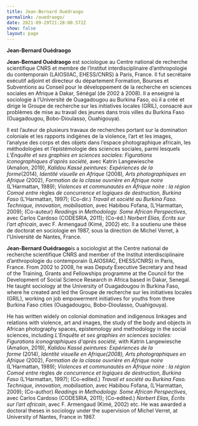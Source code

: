 ```yaml
---
title: Jean-Bernard Ouédraogo
permalink: /ouedraogo/
date: 2021-09-29T21:28:00.572Z
show: false
layout: page
---
```

**Jean-Bernard Ouédraogo**

**Jean-Bernard Ouédraogo** est sociologue au Centre national de recherche scientifique CNRS et membre de l’Institut interdisciplinaire d’anthropologie du contemporain (LAIOSIIAC, EHESS/CNRS) à Paris, France. Il fut secrétaire exécutif adjoint et directeur du département Formation, Bourses et Subventions au Conseil pour le développement de la recherche en sciences sociales en Afrique à Dakar, Sénégal (de 2002 à 2008). Il a enseigné la sociologie à l’Université de Ouagadougou au Burkina Faso, où il a créé et dirige le Groupe de recherche sur les initiatives locales (GRIL), consacré aux problèmes de mise au travail des jeunes dans trois villes du Burkina Faso (Ouagadougou, Bobo-Dioulasso, Ouahigouya). 

Il est l’auteur de plusieurs travaux de recherches portant sur la domination coloniale et les rapports indigènes de la violence, l’art et les images, l’analyse des corps et des objets dans l’espace photographique africain, les méthodologies et l’épistémologie des sciences sociales, parmi lesquels *L’Enquête et ses graphies en sciences sociales: Figurations iconographiques d'après société,* avec Katrin Langewiesche (Amalion, 2019), *Kalidou Kassé peintures: Expériences de la forme*(2014), *Identité visuelle en Afrique* (2008)*, Arts photographiques en Afrique* (2002), *Formation de la classe ouvrière en Afrique noire* (L’Harmattan, 1989); *Violences et communautés en Afrique noire : la région Comoé entre* règles *de concurrence et logiques de destruction, Burkina Faso* (L’Harmattan, 1997); (Co-dir.) *Travail et société au Burkina Faso. Technique, innovation, mobilisation*, avec Habibou Fofana, (L’Harmattan, 2009); (Co-auteur) *Readings in Methodology. Some African Perspectives*, avec Carlos Cardoso (CODESRIA, 2011); (Co-éd.) *Norbert Elias, Écrits sur l’art africain*, avec F. Armengaud (Kimé, 2002) etc. ll a soutienu une thèse de doctorat en sociologie en 1987, sous la direction de Michel Verret, à l'Université de Nantes, France.

**Jean-Bernard Ouédraogo**is a sociologist at the Centre national de recherche scientifique CNRS and member of the Institut interdisciplinaire d’anthropologie du contemporain (LAIOSIIAC, EHESS/CNRS) in Paris, France. From 2002 to 2008, he was Deputy Executive Secretary and head of the Training, Grants and Fellowships programme at the Council for the Development of Social Science Research in Africa based in Dakar, Senegal. He taught sociology at the University of Ouagadougou in Burkina Faso, where he created and led the Groupe de recherche sur les initiatives locales (GRIL), working on job empowerment initiatives for youths from three Burkina Faso cities (Ouagadougou, Bobo-Dioulasso, Ouahigouya). 

He has written widely on colonial domination and indigenous linkages and relations with violence, art and images, the study of the body and objects in African photography spaces, epistemology and methodology in the social sciences, including *L’Enquête et ses graphies en sciences sociales: Figurations iconographiques d'après société,* with Katrin Langewiesche (Amalion, 2019), *Kalidou Kassé peintures: Expériences de la forme* (2014), *Identité visuelle en Afrique(2008), Arts photographiques en Afrique* (2002), *Formation de la classe ouvrière en Afrique noire* (L’Harmattan, 1989); *Violences et communautés en Afrique noire : la région Comoé entre* règles *de concurrence et logiques de destruction, Burkina Faso* (L’Harmattan, 1997); (Co-edited.) *Travail et société au Burkina Faso. Technique, innovation, mobilisation*, avec Habibou Fofana, (L’Harmattan, 2009); (Co-author) *Readings in Methodology. Some African Perspectives*, avec Carlos Cardoso (CODESRIA, 2011); (Co-edited.) *Norbert Elias, Écrits sur l’art africain*, avec F. Armengaud (Kimé, 2002) etc. He was awarded a doctoral theses in sociology under the supervision of Michel Verret, at University of Nantes, France in 1987.